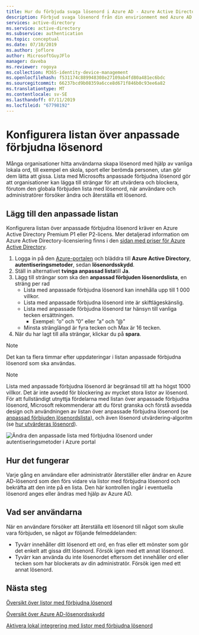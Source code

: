 ```yaml
---
title: Hur du förbjuda svaga lösenord i Azure AD - Azure Active Directory
description: Förbjud svaga lösenord från din envirionment med Azure AD som förbjuds dynamiskt passwrords
services: active-directory
ms.service: active-directory
ms.subservice: authentication
ms.topic: conceptual
ms.date: 07/10/2019
ms.author: joflore
author: MicrosoftGuyJFlo
manager: daveba
ms.reviewer: rogoya
ms.collection: M365-identity-device-management
ms.openlocfilehash: f531174c889948308e27109ab4fd80a481ec6bdc
ms.sourcegitcommit: 66237bcd9b08359a6cce8d671f846b0c93ee6a82
ms.translationtype: MT
ms.contentlocale: sv-SE
ms.lasthandoff: 07/11/2019
ms.locfileid: "67798192"
---
```

# <a name="configuring-the-custom-banned-password-list"></a>Konfigurera listan över anpassade förbjudna lösenord

Många organisationer hitta användarna skapa lösenord med hjälp av vanliga lokala ord, till exempel en skola, sport eller berömda personen, utan gör dem lätta att gissa. Lista med Microsofts anpassade förbjudna lösenord gör att organisationer kan lägga till strängar för att utvärdera och blockera, förutom den globala förbjuden lista med lösenord, när användare och administratörer försöker ändra och återställa ett lösenord.

## <a name="add-to-the-custom-list"></a>Lägg till den anpassade listan

Konfigurera listan över anpassade förbjudna lösenord kräver en Azure Active Directory Premium P1 eller P2-licens. Mer detaljerad information om Azure Active Directory-licensiering finns i den [sidan med priser för Azure Active Directory](https://azure.microsoft.com/pricing/details/active-directory/).

1. Logga in på den [Azure-portalen](https://portal.azure.com) och bläddra till **Azure Active Directory**, **autentiseringsmetoder**, sedan **lösenordsskydd**.
1. Ställ in alternativet **tvinga anpassad lista**till **Ja**.
1. Lägg till strängar som ska den **anpassad förbjuden lösenordslista**, en sträng per rad
   * Lista med anpassade förbjudna lösenord kan innehålla upp till 1 000 villkor.
   * Lista med anpassade förbjudna lösenord inte är skiftlägeskänslig.
   * Lista med anpassade förbjudna lösenord tar hänsyn till vanliga tecken ersättningen.
      * Exempel: ”o” och ”0” eller ”a” och ”\@”
   * Minsta stränglängd är fyra tecken och Max är 16 tecken.
1. När du har lagt till alla strängar, klickar du på **spara**.

> [!NOTE]
> Det kan ta flera timmar efter uppdateringar i listan anpassade förbjudna lösenord som ska användas.

> [!NOTE]
> Lista med anpassade förbjudna lösenord är begränsad till att ha högst 1000 villkor. Det är inte avsedd för blockering av mycket stora listor av lösenord. För att fullständigt utnyttja fördelarna med listan över anpassade förbjudna lösenord, Microsoft rekommenderar att du först granska och förstå avsedda design och användningen av listan över anpassade förbjudna lösenord (se [anpassad förbjuden lösenordslista](concept-password-ban-bad.md#custom-banned-password-list)), och även lösenord utvärdering-algoritm (se [hur utvärderas lösenord](concept-password-ban-bad.md#how-are-passwords-evaluated)).

![Ändra den anpassade lista med förbjudna lösenord under autentiseringsmetoder i Azure portal](./media/howto-password-ban-bad/authentication-methods-password-protection.png)

## <a name="how-it-works"></a>Hur det fungerar

Varje gång en användare eller administratör återställer eller ändrar en Azure AD-lösenord som den förs vidare via listor med förbjudna lösenord och bekräfta att den inte på en lista. Den här kontrollen ingår i eventuella lösenord anges eller ändras med hjälp av Azure AD.

## <a name="what-do-users-see"></a>Vad ser användarna

När en användare försöker att återställa ett lösenord till något som skulle vara förbjuden, se något av följande felmeddelanden:

* Tyvärr innehåller ditt lösenord ett ord, en fras eller ett mönster som gör det enkelt att gissa ditt lösenord. Försök igen med ett annat lösenord.
* Tyvärr kan använda du inte lösenordet eftersom det innehåller ord eller tecken som har blockerats av din administratör. Försök igen med ett annat lösenord.

## <a name="next-steps"></a>Nästa steg

[Översikt över listor med förbjudna lösenord](concept-password-ban-bad.md)

[Översikt över Azure AD-lösenordsskydd](concept-password-ban-bad-on-premises.md)

[Aktivera lokal integrering med listor med förbjudna lösenord](howto-password-ban-bad-on-premises.md)

